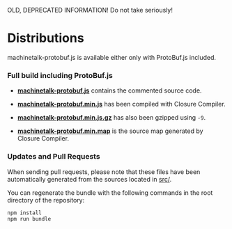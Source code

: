 OLD, DEPRECATED INFORMATION!
Do not take seriously!

Distributions
=============

machinetalk-protobuf.js is available either only with ProtoBuf.js included.

### Full build including ProtoBuf.js

* **[machinetalk-protobuf.js](https://raw.githubusercontent.com/machinekit/machinetalk-protobuf/master/dist/machinetalk-protobuf.js)**
  contains the commented source code.

* **[machinetalk-protobuf.min.js](https://raw.githubusercontent.com/machinekit/machinetalk-protobuf/master/dist/machinetalk-protobuf.min.js)**
  has been compiled with Closure Compiler.

* **[machinetalk-protobuf.min.js.gz](https://raw.githubusercontent.com/machinekit/machinetalk-protobuf/master/dist/machinetalk-protobuf.min.js.gz)**
  has also been gzipped using `-9`.

* **[machinetalk-protobuf.min.map](https://raw.githubusercontent.com/machinekit/machinetalk-protobuf/master/dist/machinetalk-protobuf.min.map)**
  is the source map generated by Closure Compiler.

### Updates and Pull Requests
When sending pull requests, please note that these files have been automatically generated from the sources located in
[src/](https://github.com/machinekit/machinetalk-protobuf/tree/master/src).

You can regenerate the bundle with the following commands in the root directory of the repository:
```bash
npm install
npm run bundle
```
